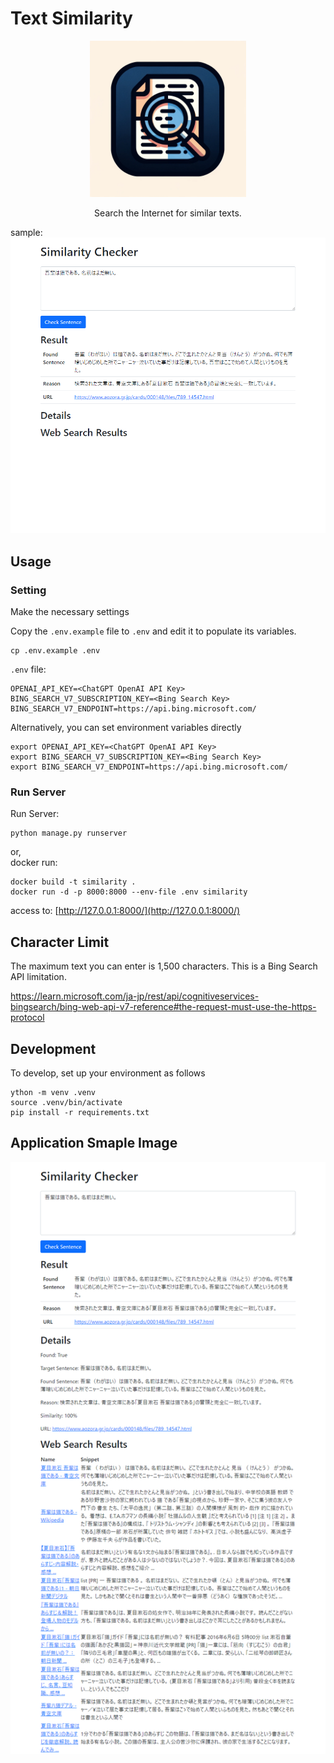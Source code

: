 # Text Similarity

<p align="center">
<img src="docs/static_files/logo.png" alt="Slidev" height="250" width="250"/>
</p>


<p align="center">
Search the Internet for similar texts. 
</p>

sample:
![alt text](docs/static_files/app_sample.png)

## Usage
### Setting
Make the necessary settings

Copy the `.env.example` file to `.env` and edit it to populate its variables.
```
cp .env.example .env
```
`.env` file:
```
OPENAI_API_KEY=<ChatGPT OpenAI API Key>
BING_SEARCH_V7_SUBSCRIPTION_KEY=<Bing Search Key>
BING_SEARCH_V7_ENDPOINT=https://api.bing.microsoft.com/
```

Alternatively, you can set environment variables directly
```
export OPENAI_API_KEY=<ChatGPT OpenAI API Key>
export BING_SEARCH_V7_SUBSCRIPTION_KEY=<Bing Search Key>
export BING_SEARCH_V7_ENDPOINT=https://api.bing.microsoft.com/
```

### Run Server
Run Server:
```
python manage.py runserver
```

or,  
docker run:
```
docker build -t similarity .
docker run -d -p 8000:8000 --env-file .env similarity
```

access to: [http://127.0.0.1:8000/](http://127.0.0.1:8000/)

## Character Limit
The maximum text you can enter is 1,500 characters. This is a Bing Search API limitation.

https://learn.microsoft.com/ja-jp/rest/api/cognitiveservices-bingsearch/bing-web-api-v7-reference#the-request-must-use-the-https-protocol

## Development
To develop, set up your environment as follows
```
ython -m venv .venv
source .venv/bin/activate
pip install -r requirements.txt 
```

## Application Smaple Image
![alt text](docs/static_files/app_sample_expand_all.png)